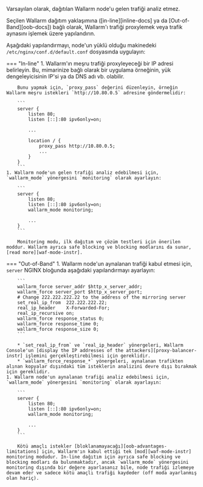 Varsayılan olarak, dağıtılan Wallarm node'u gelen trafiği analiz etmez.

Seçilen Wallarm dağıtım yaklaşımına ([in-line][inline-docs] ya da [Out-of-Band][oob-docs]) bağlı olarak, Wallarm'ı trafiği proxylemek veya trafik aynasını işlemek üzere yapılandırın.

Aşağıdaki yapılandırmayı, node'un yüklü olduğu makinedeki `/etc/nginx/conf.d/default.conf` dosyasında uygulayın:

=== "In-line"
    1. Wallarm'ın meşru trafiği proxyleyeceği bir IP adresi belirleyin. Bu, mimarinize bağlı olarak bir uygulama örneğinin, yük dengeleyicisinin IP'si ya da DNS adı vb. olabilir.
    
        Bunu yapmak için, `proxy_pass` değerini düzenleyin, örneğin Wallarm meşru istekleri `http://10.80.0.5` adresine göndermelidir:

        ```
        server {
            listen 80;
            listen [::]:80 ipv6only=on;

            ...

            location / {
                proxy_pass http://10.80.0.5; 
                ...
            }
        }
        ```
    1. Wallarm node'un gelen trafiği analiz edebilmesi için, `wallarm_mode` yönergesini `monitoring` olarak ayarlayın:

        ```
        server {
            listen 80;
            listen [::]:80 ipv6only=on;
            wallarm_mode monitoring;

            ...
        }
        ```
    
        Monitoring modu, ilk dağıtım ve çözüm testleri için önerilen moddur. Wallarm ayrıca safe blocking ve blocking modlarını da sunar, [read more][waf-mode-instr].
=== "Out-of-Band"
    1. Wallarm node'un aynalanan trafiği kabul etmesi için, `server` NGINX bloğunda aşağıdaki yapılandırmayı ayarlayın:

        ```
        wallarm_force server_addr $http_x_server_addr;
        wallarm_force server_port $http_x_server_port;
        # Change 222.222.222.22 to the address of the mirroring server
        set_real_ip_from  222.222.222.22;
        real_ip_header    X-Forwarded-For;
        real_ip_recursive on;
        wallarm_force response_status 0;
        wallarm_force response_time 0;
        wallarm_force response_size 0;
        ```

        * `set_real_ip_from` ve `real_ip_header` yönergeleri, Wallarm Console'un [display the IP addresses of the attackers][proxy-balancer-instr] işlemini gerçekleştirebilmesi için gereklidir.
        * `wallarm_force_response_*` yönergeleri, aynalanan trafikten alınan kopyalar dışındaki tüm isteklerin analizini devre dışı bırakmak için gereklidir.
    1. Wallarm node'un aynalanan trafiği analiz edebilmesi için, `wallarm_mode` yönergesini `monitoring` olarak ayarlayın:

        ```
        server {
            listen 80;
            listen [::]:80 ipv6only=on;
            wallarm_mode monitoring;

            ...
        }
        ```

        Kötü amaçlı istekler [bloklanamayacağı][oob-advantages-limitations] için, Wallarm'ın kabul ettiği tek [mod][waf-mode-instr] monitoring modudur. In-line dağıtım için ayrıca safe blocking ve blocking modları da bulunmaktadır, ancak `wallarm_mode` yönergesini monitoring dışında bir değere ayarlasanız bile, node trafiği izlemeye devam eder ve sadece kötü amaçlı trafiği kaydeder (off moda ayarlanmış olan hariç).